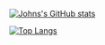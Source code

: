 [![Johns's GitHub stats](https://github-readme-stats.vercel.app/api?username=johniwasz&show_icons=true&theme=synthwave)](https://github.com/johniwasz/github-readme-stats)

[![Top Langs](https://github-readme-stats.vercel.app/api/top-langs/?username=johniwasz)](https://github.com/anuraghazra/github-readme-stats)

<!--
**johniwasz/johniwasz** is a ✨ _special_ ✨ repository because its `README.md` (this file) appears on your GitHub profile.

Here are some ideas to get you started:

- 🔭 I’m currently working on ...
- 🌱 I’m currently learning ...
- 👯 I’m looking to collaborate on ...
- 🤔 I’m looking for help with ...
- 💬 Ask me about ...
- 📫 How to reach me: ...
- 😄 Pronouns: ...
- ⚡ Fun fact: ...
-->
